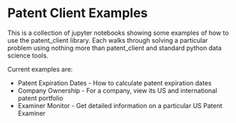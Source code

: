 # Patent Client Examples

This is a collection of jupyter notebooks showing some examples of how to use the patent_client library. Each walks through solving a particular problem using nothing more than patent_client and standard python data science tools.

Current examples are:

- Patent Expiration Dates - How to calculate patent expiration dates
- Company Ownership - For a company, view its US and international patent portfolio
- Examiner Monitor - Get detailed information on a particular US Patent Examiner


